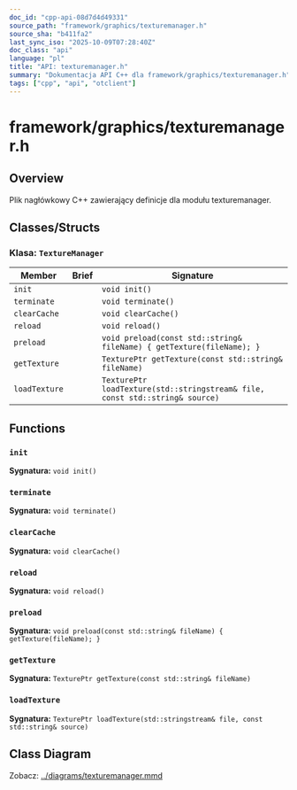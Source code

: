 ```yaml
---
doc_id: "cpp-api-08d7d4d49331"
source_path: "framework/graphics/texturemanager.h"
source_sha: "b411fa2"
last_sync_iso: "2025-10-09T07:28:40Z"
doc_class: "api"
language: "pl"
title: "API: texturemanager.h"
summary: "Dokumentacja API C++ dla framework/graphics/texturemanager.h"
tags: ["cpp", "api", "otclient"]
---
```


# framework/graphics/texturemanager.h

## Overview

Plik nagłówkowy C++ zawierający definicje dla modułu texturemanager.

## Classes/Structs

### Klasa: `TextureManager`

| Member | Brief | Signature |
|--------|-------|-----------|
| `init` |  | `void init()` |
| `terminate` |  | `void terminate()` |
| `clearCache` |  | `void clearCache()` |
| `reload` |  | `void reload()` |
| `preload` |  | `void preload(const std::string& fileName) { getTexture(fileName); }` |
| `getTexture` |  | `TexturePtr getTexture(const std::string& fileName)` |
| `loadTexture` |  | `TexturePtr loadTexture(std::stringstream& file, const std::string& source)` |

## Functions

### `init`

**Sygnatura:** `void init()`

### `terminate`

**Sygnatura:** `void terminate()`

### `clearCache`

**Sygnatura:** `void clearCache()`

### `reload`

**Sygnatura:** `void reload()`

### `preload`

**Sygnatura:** `void preload(const std::string& fileName) { getTexture(fileName); }`

### `getTexture`

**Sygnatura:** `TexturePtr getTexture(const std::string& fileName)`

### `loadTexture`

**Sygnatura:** `TexturePtr loadTexture(std::stringstream& file, const std::string& source)`

## Class Diagram

Zobacz: [../diagrams/texturemanager.mmd](../diagrams/texturemanager.mmd)
